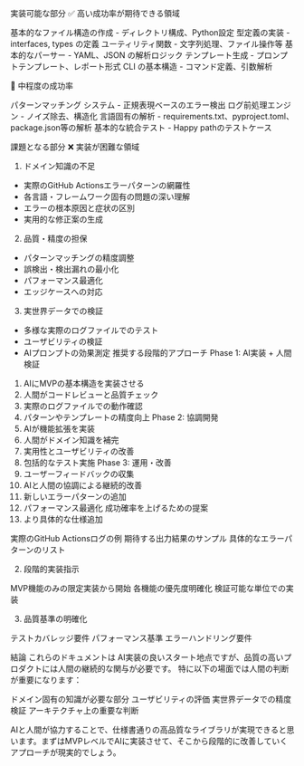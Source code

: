 実装可能な部分
✅ 高い成功率が期待できる領域

基本的なファイル構造の作成 - ディレクトリ構成、Python設定
型定義の実装 - interfaces, types の定義
ユーティリティ関数 - 文字列処理、ファイル操作等
基本的なパーサー - YAML、JSON の解析ロジック
テンプレート生成 - プロンプトテンプレート、レポート形式
CLI の基本構造 - コマンド定義、引数解析

🔶 中程度の成功率

パターンマッチング システム - 正規表現ベースのエラー検出
ログ前処理エンジン - ノイズ除去、構造化
言語固有の解析 - requirements.txt、pyproject.toml、package.json等の解析
基本的な統合テスト - Happy pathのテストケース

課題となる部分
❌ 実装が困難な領域

1. ドメイン知識の不足

- 実際のGitHub Actionsエラーパターンの網羅性
- 各言語・フレームワーク固有の問題の深い理解
- エラーの根本原因と症状の区別
- 実用的な修正案の生成

2. 品質・精度の担保

- パターンマッチングの精度調整
- 誤検出・検出漏れの最小化
- パフォーマンス最適化
- エッジケースへの対応

3. 実世界データでの検証

- 多様な実際のログファイルでのテスト
- ユーザビリティの検証
- AIプロンプトの効果測定
  推奨する段階的アプローチ
  Phase 1: AI実装 + 人間検証

1. AIにMVPの基本構造を実装させる
2. 人間がコードレビューと品質チェック
3. 実際のログファイルでの動作確認
4. パターンやテンプレートの精度向上
   Phase 2: 協調開発
5. AIが機能拡張を実装
6. 人間がドメイン知識を補完
7. 実用性とユーザビリティの改善
8. 包括的なテスト実施
   Phase 3: 運用・改善
9. ユーザーフィードバックの収集
10. AIと人間の協調による継続的改善
11. 新しいエラーパターンの追加
12. パフォーマンス最適化
    成功確率を上げるための提案
13. より具体的な仕様追加

実際のGitHub Actionsログの例
期待する出力結果のサンプル
具体的なエラーパターンのリスト

2. 段階的実装指示

MVP機能のみの限定実装から開始
各機能の優先度明確化
検証可能な単位での実装

3. 品質基準の明確化

テストカバレッジ要件
パフォーマンス基準
エラーハンドリング要件

結論
これらのドキュメントは AI実装の良いスタート地点ですが、品質の高いプロダクトには人間の継続的な関与が必要です。
特に以下の場面では人間の判断が重要になります：

ドメイン固有の知識が必要な部分
ユーザビリティの評価
実世界データでの精度検証
アーキテクチャ上の重要な判断

AIと人間が協力することで、仕様書通りの高品質なライブラリが実現できると思います。まずはMVPレベルでAIに実装させて、そこから段階的に改善していくアプローチが現実的でしょう。
